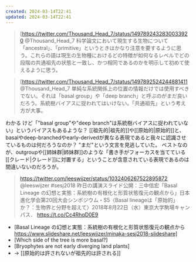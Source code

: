```yaml
---
created: 2024-03-14T22:41
updated: 2024-03-14T22:41
---
```


> [https://twitter.com/Thousand_Head_7/status/1497892432830033920 @Thousand_Head_7
> 科学論文において現生する生物について「ancestral」、「primitive」というときはかなり注意を要するように思う。これらの語は現生の生物種におけるどの特徴が如何なるレベルでどの段階の共通祖先の状態と一致し、かつ相同であるのかを明示して初めて使えるように思う。

> [https://twitter.com/Thousand_Head_7/status/1497892524244881411 @Thousand_Head_7
> 単純な系統関係上の位置の情報だけでは使用すべきでない。それは「basal group」や「deep branch」と呼ぶのがまだ良いだろう。系統樹バイアスに捉われてはいけない。「共通祖先」という考え方が大事。

わかる
けど「"basal group"や"deep branch"は系統樹バイアスに捉われていない」というバイアスもあるような？
[[祖先的|祖先的]]や[[原始的|原始的]]と、basalやdeep-branchedやearly-derivedが異なる表現であると我々に認識させているものは何だろうなのか？
"まだ"という文言を見逃していた。
ベストなのが、outgroupや[[姉妹群|姉妹群]]のような「書き手がフォーカスを当てている[[クレード|クレード]]に対置する」ということが含意されている表現であるのは間違いないのだろうが。

> https://twitter.com/leeswijzer/status/1032406267522895872 @leeswijzer
> #sesj2018 昨日の講演スライド公開：三中信宏「Basal Lineage の幻想と実態：系統樹の有根化と形質状態復元の観点から」日本進化学会第20回大会シンポジウム・S5〈Basal lineageは「原始的」か？：生物界と分野を超えて〉2018年8月22日（水）東京大学駒場キャンパス． https://t.co/Cc4RhqD0E9


- [Basal Lineage の幻想と実態：系統樹の有根化と形質状態復元の観点から https://www.slideshare.net/leeswijzer/minaka-sesj2018-slideshare]
- [Which side of the tree is more basal?]
- [Bryophytes are not early diverging land plants]
- → [[原始的は許されないが祖先的は許される]]